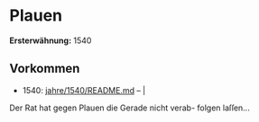 # Plauen

**Ersterwähnung:** 1540

## Vorkommen
- 1540: [jahre/1540/README.md](../jahre/1540/README.md) – |

Der Rat hat gegen Plauen die Gerade nicht verab-
folgen laſſen...
